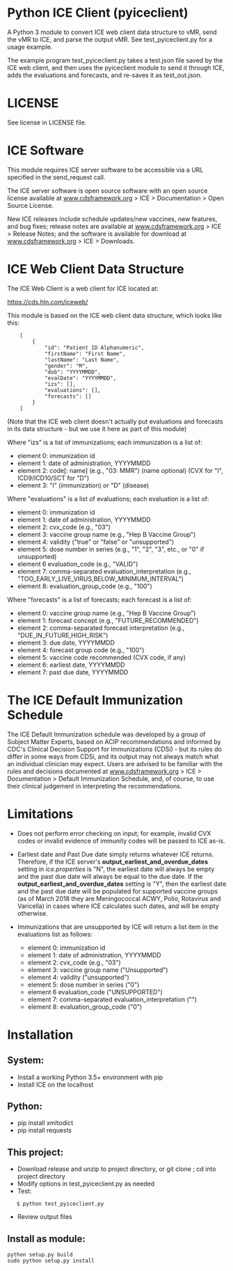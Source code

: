 Python ICE Client (pyiceclient)
===============================

A Python 3 module to convert ICE web client data structure to vMR,
send the vMR to ICE, and parse the output vMR. See test_pyiceclient.py
for a usage example.

The example program test_pyiceclient.py takes a test.json file saved
by the ICE web client, and then uses the pyiceclient module to send it
through ICE, adds the evaluations and forecasts, and re-saves it as
test_out.json.

LICENSE
=======

See license in LICENSE file.

ICE Software
============

This module requires ICE server software to be accessible via a URL
specified in the send_request call.

The ICE server software is open source software with an open source
license available at www.cdsframework.org > ICE > Documentation > Open
Source License.

New ICE releases include schedule updates/new vaccines, new features,
and bug fixes; release notes are available at www.cdsframework.org >
ICE > Release Notes; and the software is available for download at
www.cdsframework.org > ICE > Downloads. 

ICE Web Client Data Structure
=============================

The ICE Web Client is a web client for ICE located at:

https://cds.hln.com/iceweb/

This module is based on the ICE web client data structure, which looks
like this:

```
    [
        {
            "id": "Patient ID Alphanumeric",
            "firstName": "First Name",
            "lastName": "Last Name",
            "gender": "M",
            "dob": "YYYYMMDD",
            "evalDate": "YYYYMMDD",
            "izs": [],
            "evaluations": [],
            "forecasts": []
        }
    ]
```

(Note that the ICE web client doesn't actually put evaluations and
forecasts in its data structure - but we use it here as part of this
module)

Where "izs" is a list of immunizations; each immunization is a list of:

* element 0: immunization id
* element 1: date of administration, YYYYMMDD
* element 2: code[: name] (e.g., "03: MMR") (name optional) (CVX for "I", ICD9/ICD10/SCT for "D")
* element 3: "I" (immunization) or "D" (disease) 

Where "evaluations" is a list of evaluations; each evaluation is a list of:

* element 0: immunization id
* element 1: date of administration, YYYYMMDD
* element 2: cvx_code (e.g., "03")
* element 3: vaccine group name (e.g., "Hep B Vaccine Group")
* element 4: validity ("true" or "false" or "unsupported")
* element 5: dose number in series (e.g., "1", "2", "3", etc., or "0" if unsupported)
* element 6  evaluation_code (e.g., "VALID")
* element 7: comma-separated evaluation_interpretation (e.g., "TOO_EARLY_LIVE_VIRUS,BELOW_MINIMUM_INTERVAL")
* element 8: evaluation_group_code (e.g., "100")

Where "forecasts" is a list of forecasts; each forecast is a list of:

* element 0: vaccine group name (e.g., "Hep B Vaccine Group")
* element 1: forecast concept (e.g., "FUTURE_RECOMMENDED")
* element 2: comma-separated forecast interpretation (e.g., "DUE_IN_FUTURE,HIGH_RISK")
* element 3: due date, YYYYMMDD
* element 4: forecast group code (e.g., "100")
* element 5: vaccine code recommended (CVX code, if any)
* element 6: earliest date, YYYYMMDD
* element 7: past due date, YYYYMMDD


The ICE Default Immunization Schedule
=====================================

The ICE Default Immunization schedule was developed by a group of
Subject Matter Experts, based on ACIP recommendations and informed by
CDC's Clinical Decision Support for Immunizations (CDSi) - but its
rules do differ in some ways from CDSi, and its output may not always
match what an individual clinician may expect. Users are advised to be
familiar with the rules and decisions documented at
www.cdsframework.org > ICE > Documentation > Default Immunization
Schedule, and, of course, to use their clinical judgement in
interpreting the recommendations.

Limitations
===========

* Does not perform error checking on input; for example, invalid CVX
  codes or invalid evidence of immunity codes will be passed to ICE
  as-is.

* Earliest date and Past Due date simply returns whatever ICE
  returns. Therefore, if the ICE server's
  **output_earliest_and_overdue_dates** setting in *ice.properties* is
  "N", the earliest date will always be empty and the past due date
  will always be equal to the due date. If the
  **output_earliest_and_overdue_dates** setting is "Y", then the
  earliest date and the past due date will be populated for supported
  vaccine groups (as of March 2018 they are Meningococcal ACWY, Polio,
  Rotavirus and Varicella) in cases where ICE calculates such dates,
  and will be empty otherwise.

* Immunizations that are unsupported by ICE will return a list item in the evaluations list as follows:

  * element 0: immunization id
  * element 1: date of administration, YYYYMMDD
  * element 2: cvx_code (e.g., "03")
  * element 3: vaccine group name ("Unsupported")
  * element 4: validity ("unsupported")
  * element 5: dose number in series ("0")
  * element 6  evaluation_code ("UNSUPPORTED")
  * element 7: comma-separated evaluation_interpretation ("")
  * element 8: evaluation_group_code ("0")


Installation
============

System:
-------

* Install a working Python 3.5+ environment with pip
* Install ICE on the localhost

Python:
-------

* pip install xmltodict
* pip install requests

This project:
-------------

* Download release and unzip to project directory, or git clone <project url>; cd into project directory
* Modify options in test_pyiceclient.py as needed
* Test:

```
   $ python test_pyiceclient.py
```
* Review output files

Install as module:
-----------------

```
python setup.py build
sudo python setup.py install
```

